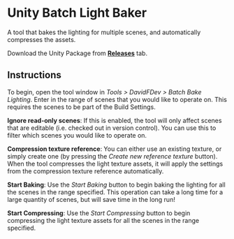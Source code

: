 # Unity Batch Light Baker
A tool that bakes the lighting for multiple scenes, and automatically compresses the assets.

Download the Unity Package from [**Releases**](https://github.com/DavidF-Dev/Unity-Batch-Light-Baker/releases) tab.

## Instructions
To begin, open the tool window in *Tools > DavidFDev > Batch Bake Lighting*.
Enter in the range of scenes that you would like to operate on. This requires the scenes to be part of the Build Settings.

**Ignore read-only scenes**: If this is enabled, the tool will only affect scenes that are editable (i.e. checked out in version control). You can use this to filter which scenes you would like to operate on.

**Compression texture reference**: You can either use an existing texture, or simply create one (by pressing the *Create new reference texture* button). When the tool compresses the light texture assets, it will apply the settings from the compression texture reference automatically.

**Start Baking**: Use the *Start Baking* button to begin baking the lighting for all the scenes in the range specified. This operation can take a long time for a large quantity of scenes, but will save time in the long run!

**Start Compressing**: Use the *Start Compressing* button to begin compressing the light texture assets for all the scenes in the range specified.
